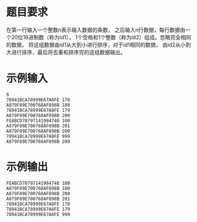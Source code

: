 # 题目要求
在第一行输入一个整数n表示输入数据的条数，
之后输入n行数据，每行数据由一个20位16进制数（称为id1），
1个空格和1个整数（称为id2）组成。忽略完全相同的数据，
将这组数据由id1从大到小进行排序，对于id1相同的数据，
由id2从小到大进行排序，最后将去重和排序完的这组数据输出。
# 示例输入
```
9
78941BCA78999E67A8FE 170
A879F89E700768AF898B 180
78941BCA78999E67A8FE 179
A879F89E700768AF898B 200
FEABCD78797141984748 100
A879F89E700768AF898B 201
A879F89E700768AF898B 200
78941BCA78999E67A8FE 999
A879F89E700768AF898B 200
```
# 示例输出
```
FEABCD78797141984748 100
A879F89E700768AF898B 180
A879F89E700768AF898B 200
A879F89E700768AF898B 201
78941BCA78999E67A8FE 170
78941BCA78999E67A8FE 179
78941BCA78999E67A8FE 999
```
